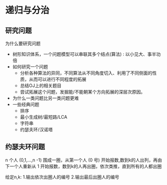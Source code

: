 # 递归与分治

## 研究问题


为什么要研究问题

- 树形知识体系，一个问题模型可以串联其多个结点(算法) : 以小见大、事半功倍
- 如何研究一个问题
   * 分析各种算法的异同，不同算法从不同角度切入、利用了不同侧面的性质，从而可以进行不同程度的拓展
   * 总结OJ上的相关题目
   * 尝试拓展这个问题，发掘能/不能朝某个方向拓展的深层次原因。 
- 为什么一类问题比另一类问题更难
- 一些经典问题
  * 排序
  * 最小生成树/最短路/LCA
  * 字符串
  * 约瑟夫环/汉诺塔


## 约瑟夫环问题

n 个人 (0,1,...,n -1) 围成一圈，从第一个人 (0 号) 开始报数,数到k的人出列，再由下一个人重新从 1 开始报数，数到k的人再出圈，依次类推，直到所有的人都出圈

给定n,k:
1.输出依次出圈人的编号
2.输出最后出圈人的编号
